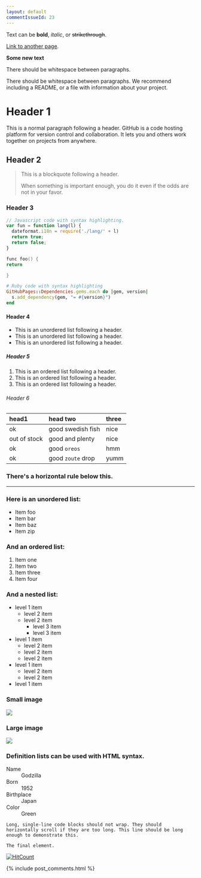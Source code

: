 ```yaml
---
layout: default
commentIssueId: 23
---
```

<script src="https://ajax.googleapis.com/ajax/libs/jquery/3.1.1/jquery.min.js"></script>
<script type="text/javascript">
  function loadComments(data) {
    for (var i=0; i<data.length; i++) {
      var cuser = data[i].user.login;
      var cuserlink = data[i].user.html_url;
      var clink = data[i].html_url;
      var cbody = data[i].body_html;
      var cavatarlink = data[i].user.avatar_url;      
      var cdate = new Date(data[i].created_at);
      $("#comments").append(
         "<div class='comment'>" + 
            "<div class='commentheader'>" + 
              "<div class='commentgravatar'>" + 
                '<img src="' + cavatarlink + '" alt="" width="30" height="30">' + 
              "</div>" + 
              "<a class='commentuser' href=\""+ cuserlink + "\">" + 
                cuser + 
              "</a>" + 
              "<a class='commentdate' href=\"" + clink + "\">" + 
                cdate.toLocaleDateString("en") +  
              "</a>" +
            "</div>" + 
            "<div class='commentbody'>" + 
              cbody + 
            "</div>" + 
          "</div>"
      );
    }
  }
  $.ajax("https://api.github.com/repos/mkoohafkan/mkoohafkan.github.io/issues/23/comments", {
    headers: {Accept: "application/vnd.github.v3.html+json"},
    dataType: "json",
    success: function(msg){
      loadComments(msg);
   }
  });
</script>


Text can be **bold**, _italic_, or ~~strikethrough~~.

[Link to another page](another-page).

**Some new text**


There should be whitespace between paragraphs.

There should be whitespace between paragraphs. We recommend including a README, or a file with information about your project.

# [](#header-1)Header 1

This is a normal paragraph following a header. GitHub is a code hosting platform for version control and collaboration. It lets you and others work together on projects from anywhere.

## [](#header-2)Header 2

> This is a blockquote following a header.
>
> When something is important enough, you do it even if the odds are not in your favor.

### [](#header-3)Header 3

```js
// Javascript code with syntax highlighting.
var fun = function lang(l) {
  dateformat.i18n = require('./lang/' + l)
  return true;
  return false;
}
```

```c++
func foo() {
return

}
```

```ruby
# Ruby code with syntax highlighting
GitHubPages::Dependencies.gems.each do |gem, version|
  s.add_dependency(gem, "= #{version}")
end
```

#### [](#header-4)Header 4

*   This is an unordered list following a header.
*   This is an unordered list following a header.
*   This is an unordered list following a header.

##### [](#header-5)Header 5

1.  This is an ordered list following a header.
2.  This is an ordered list following a header.
3.  This is an ordered list following a header.

###### [](#header-6)Header 6

| head1        | head two          | three |
|:-------------|:------------------|:------|
| ok           | good swedish fish | nice  |
| out of stock | good and plenty   | nice  |
| ok           | good `oreos`      | hmm   |
| ok           | good `zoute` drop | yumm  |

### There's a horizontal rule below this.

* * *

### Here is an unordered list:

*   Item foo
*   Item bar
*   Item baz
*   Item zip

### And an ordered list:

1.  Item one
1.  Item two
1.  Item three
1.  Item four

### And a nested list:

- level 1 item
  - level 2 item
  - level 2 item
    - level 3 item
    - level 3 item
- level 1 item
  - level 2 item
  - level 2 item
  - level 2 item
- level 1 item
  - level 2 item
  - level 2 item
- level 1 item

### Small image

![](https://assets-cdn.github.com/images/icons/emoji/octocat.png)

### Large image

![](https://guides.github.com/activities/hello-world/branching.png)


### Definition lists can be used with HTML syntax.

<dl>
<dt>Name</dt>
<dd>Godzilla</dd>
<dt>Born</dt>
<dd>1952</dd>
<dt>Birthplace</dt>
<dd>Japan</dd>
<dt>Color</dt>
<dd>Green</dd>
</dl>

```
Long, single-line code blocks should not wrap. They should horizontally scroll if they are too long. This line should be long enough to demonstrate this.
```

```
The final element.
```

[![HitCount](http://hits.dwyl.io/apmattil/site.svg)](http://hits.dwyl.io/apmattil/site)

{% include post_comments.html %}
